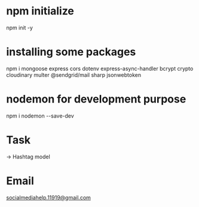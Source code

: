 # npm initialize

npm init -y

# installing some packages

npm i mongoose express cors dotenv express-async-handler bcrypt crypto cloudinary multer @sendgrid/mail sharp jsonwebtoken

# nodemon for development purpose

npm i nodemon --save-dev

# Task


-> Hashtag model


# Email

socialmediahelp.11919@gmail.com

<!--
#git branches imp cmds

##list branches

git branch (gives only local git branches)

git branch -a (gives both local and remote branches)

###to travel through branches

git checkout 'branchname' if branch already exists in local or remote

git checkout -b 'branchname' if branch doesn't exist, this creates new one

####branch pull and push

git pull 'remote' 'branchname'

git push 'remote' 'branchname'

#####delete branches
git branch -d 'branchname' deletes the local branch
git branch -dr 'remote'/'branchname' deletes the tracking branch
git push 'remote' -d 'branchname' deletes the remote branch

###### branch diff cmd
git diff remote/branchname..remote/branchname

####### branch merge
git merge 'branchname'

## STEPS:
1. Check present working local branch
2. Pull origin master
3. Experiment
4. Push origin personal branch
5. Go to github and create a new pull request
6. if approved by owner, keep a copy in local master branch by pulling remote master again

NOTE: in most cases remote is origin and branchname is not the master
 -->
